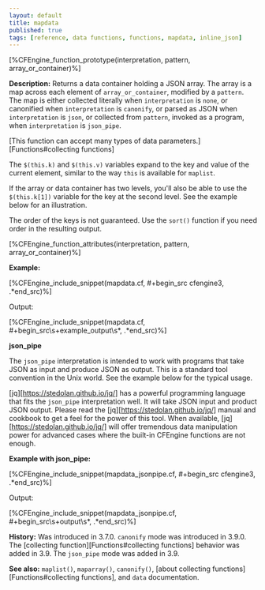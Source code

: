```yaml
---
layout: default
title: mapdata
published: true
tags: [reference, data functions, functions, mapdata, inline_json]
---
```


[%CFEngine_function_prototype(interpretation, pattern, array_or_container)%]

**Description:** Returns a data container holding a JSON array. The
array is a map across each element of `array_or_container`, modified by
a `pattern`. The map is either collected literally when `interpretation`
is `none`, or canonified when `interpretation` is `canonify`,
or parsed as JSON when `interpretation` is `json`, or collected from `pattern`,
invoked as a program, when `interpretation` is `json_pipe`.

[This function can accept many types of data parameters.][Functions#collecting functions]

The `$(this.k)` and `$(this.v)` variables expand to the key and value
of the current element, similar to the way `this` is available for
`maplist`.

If the array or data container has two levels, you'll also be able to
use the `$(this.k[1])` variable for the key at the second level. See
the example below for an illustration.

The order of the keys is not guaranteed. Use the `sort()` function if
you need order in the resulting output.

[%CFEngine_function_attributes(interpretation, pattern, array_or_container)%]

**Example:**

[%CFEngine_include_snippet(mapdata.cf, #\+begin_src cfengine3, .*end_src)%]

Output:

[%CFEngine_include_snippet(mapdata.cf, #\+begin_src\s+example_output\s*, .*end_src)%]

**json_pipe**

The `json_pipe` interpretation is intended to work with programs that take JSON
as input and produce JSON as output. This is a standard tool convention in the
Unix world. See the example below for the typical usage.

[jq][https://stedolan.github.io/jq/] has a powerful programming language that
fits the `json_pipe` interpretation well. It will take JSON input and product
JSON output. Please read the [jq][https://stedolan.github.io/jq/] manual and
cookbook to get a feel for the power of this tool. When available,
[jq][https://stedolan.github.io/jq/] will offer tremendous data manipulation
power for advanced cases where the built-in CFEngine functions are not enough.

**Example with json_pipe:**

[%CFEngine_include_snippet(mapdata_jsonpipe.cf, #\+begin_src cfengine3, .*end_src)%]

Output:

[%CFEngine_include_snippet(mapdata_jsonpipe.cf, #\+begin_src\s+output\s*, .*end_src)%]


**History:** Was introduced in 3.7.0. `canonify` mode was introduced in 3.9.0. The [collecting function][Functions#collecting functions] behavior was added in 3.9. The `json_pipe` mode was added in 3.9.

**See also:** `maplist()`, `maparray()`, `canonify()`, [about collecting functions][Functions#collecting functions], and `data` documentation.

